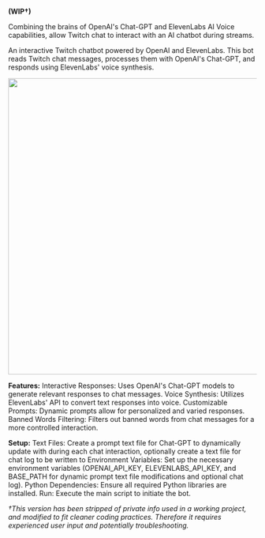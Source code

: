**(WIP†)**

Combining the brains of OpenAI's Chat-GPT and ElevenLabs AI Voice capabilities, allow Twitch chat to interact with an AI chatbot during streams.

An interactive Twitch chatbot powered by OpenAI and ElevenLabs. This bot reads Twitch chat messages, processes them with OpenAI's Chat-GPT, and responds using ElevenLabs' voice synthesis.

<img src="https://github.com/itsDevinReed/TwitchAIInteraction/assets/55592830/888bd6ca-fd14-4477-aab1-ea96d4ed9429" width="600">




**Features:**
Interactive Responses: Uses OpenAI's Chat-GPT models to generate relevant responses to chat messages.
Voice Synthesis: Utilizes ElevenLabs' API to convert text responses into voice.
Customizable Prompts: Dynamic prompts allow for personalized and varied responses.
Banned Words Filtering: Filters out banned words from chat messages for a more controlled interaction.

**Setup:**
Text Files: Create a prompt text file for Chat-GPT to dynamically update with during each chat interaction, optionally create a text file for chat log to be written to
Environment Variables: Set up the necessary environment variables (OPENAI_API_KEY, ELEVENLABS_API_KEY, and BASE_PATH for dynamic prompt text file modifications and optional chat log).
Python Dependencies: Ensure all required Python libraries are installed.
Run: Execute the main script to initiate the bot.

*†This version has been stripped of private info used in a working project, and modified to fit cleaner coding practices. Therefore it requires experienced user input and potentially troubleshooting.*
